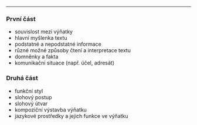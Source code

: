----
### První část

- souvislost mezi výňatky
- hlavní myšlenka textu 
- podstatné a nepodstatné informace
- různé možné způsoby čtení a interpretace textu 
- domněnky a fakta
- komunikační situace (např. účel, adresát)

### Druhá část

- funkční styl
- slohový postup
- slohový útvar
- kompoziční výstavba výňatku
- jazykové prostředky a jejich funkce ve výňatku